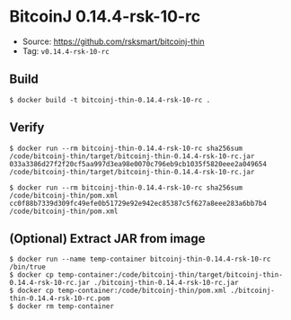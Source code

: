 # BitcoinJ 0.14.4-rsk-10-rc

* Source: https://github.com/rsksmart/bitcoinj-thin
* Tag: `v0.14.4-rsk-10-rc`

## Build

```
$ docker build -t bitcoinj-thin-0.14.4-rsk-10-rc .
```

## Verify

```
$ docker run --rm bitcoinj-thin-0.14.4-rsk-10-rc sha256sum /code/bitcoinj-thin/target/bitcoinj-thin-0.14.4-rsk-10-rc.jar
033a3386d27f2f20cf5aa997d3ea98e0070c796eb9cb1035f5820eee2a049654  /code/bitcoinj-thin/target/bitcoinj-thin-0.14.4-rsk-10-rc.jar

$ docker run --rm bitcoinj-thin-0.14.4-rsk-10-rc sha256sum /code/bitcoinj-thin/pom.xml
cc0f88b7339d309fc49efe0b51729e92e942ec85387c5f627a8eee283a6bb7b4  /code/bitcoinj-thin/pom.xml
```

## (Optional) Extract JAR from image

```
$ docker run --name temp-container bitcoinj-thin-0.14.4-rsk-10-rc /bin/true
$ docker cp temp-container:/code/bitcoinj-thin/target/bitcoinj-thin-0.14.4-rsk-10-rc.jar ./bitcoinj-thin-0.14.4-rsk-10-rc.jar
$ docker cp temp-container:/code/bitcoinj-thin/pom.xml ./bitcoinj-thin-0.14.4-rsk-10-rc.pom
$ docker rm temp-container
```
